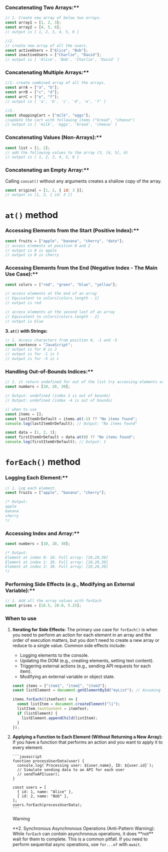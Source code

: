 ### Concatenating Two Arrays:\*\*

```js
// 1. Create new array of below two arrays.
const array1 = [1, 2, 3];
const array2 = [4, 5, 6];
// output is [ 1, 2, 3, 4, 5, 6 ]

//2.
// create new array of all the users.
const activeUsers = ["Alice", "Bob"];
const inactiveUsers = ["Charlie", "David"];
// output is [ 'Alice', 'Bob', 'Charlie', 'David' ]
```

### Concatenating Multiple Arrays:\*\*

```js
//1. create combined array of all the arrays.
const arrA = ["a", "b"];
const arrB = ["c", "d"];
const arrC = ["e", "f"];
// output is [ 'a', 'b', 'c', 'd', 'e', 'f' ]

//2.
const shoppingCart = ["milk", "eggs"];
//update the cart with following items ("bread", "cheese")
// output is [ 'milk', 'eggs', 'bread', 'cheese' ]
```

### Concatenating Values (Non-Arrays):\*\*

```javascript
const list = [1, 2];
// add the following values to the array (3, [4, 5], 6)
// output is [ 1, 2, 3, 4, 5, 6 ]
```

### Concatenating an Empty Array:\*\*

Calling `concat()` without any arguments creates a shallow copy of the array.

```javascript
const original = [1, 2, { id: 3 }];
// output is [1, 2, { id: 3 }]
```

# `at()` method

### Accessing Elements from the Start (Positive Index):\*\*

```javascript
const fruits = ["apple", "banana", "cherry", "date"];
// access elements at position 0 and 2
// output is 0 is apple
// output is 0 is cherry
```

### Accessing Elements from the End (Negative Index - The Main Use Case):\*\*

```javascript
const colors = ["red", "green", "blue", "yellow"];

// access elements at the end of an array
// Equivalent to colors[colors.length - 1]
// output is red

// access elements at the second last of an array
// Equivalent to colors[colors.length - 2]
// output is blue
```

**3. `at()` with Strings:**

```javascript
// 1. Access characters from position 0, -1 and -5
const sentence = "JavaScript";
// output is for 0 is J
// output is for -1 is t
// output is for -5 is c
```

### Handling Out-of-Bounds Indices:\*\*

```javascript
// 1. it return undefined for out of the list try accessing elements at index 3 and -4
const numbers = [10, 20, 30];

// Output: undefined (index 3 is out of bounds)
// Output: undefined (index -4 is out of bounds)

// when to use
const items = [];
const lastItemOrDefault = items.at(-1) ?? "No items found";
console.log(lastItemOrDefault); // Output: "No items found"

const data = [1, 2, 3];
const firstItemOrDefault = data.at(0) ?? "No items found";
console.log(firstItemOrDefault); // Output: 1
```

# `forEach()` method

### Logging Each Element:\*\*

```javascript
// 1. Log each element.
const fruits = ["apple", "banana", "cherry"];

/* Output:
apple
banana
cherry
*/
```

### Accessing Index and Array:\*\*

```javascript
const numbers = [10, 20, 30];

/* Output:
Element at index 0: 10. Full array: [10,20,30]
Element at index 1: 20. Full array: [10,20,30]
Element at index 2: 30. Full array: [10,20,30]
*/
```

### Performing Side Effects (e.g., Modifying an External Variable):\*\*

```javascript
// 1. Add all the array values with forEach
const prices = [10.5, 20.0, 5.25];
```

### When to use

1.  **Iterating for Side Effects:**
    The primary use case for `forEach()` is when you need to perform an action for each element in an array and the order of execution matters, but you don't need to create a new array or reduce to a single value. Common side effects include:
    - Logging elements to the console.
    - Updating the DOM (e.g., creating elements, setting text content).
    - Triggering external actions (e.g., sending API requests for each item).
    - Modifying an external variable or object state.

    <!-- end list -->

    ```javascript
    const items = ["item1", "item2", "item3"];
    const listElement = document.getElementById("myList"); // Assuming an HTML <ul> with id 'myList'

    items.forEach((itemText) => {
      const listItem = document.createElement("li");
      listItem.textContent = itemText;
      if (listElement) {
        listElement.appendChild(listItem);
      }
    });
    ```

2.  **Applying a Function to Each Element (Without Returning a New Array):**
    If you have a function that performs an action and you want to apply it to every element.

        ```javascript
        function processUserData(user) {
          console.log(`Processing user: ${user.name}, ID: ${user.id}`);
          // Simulate sending data to an API for each user
          // sendToAPI(user);
        }

        const users = [
          { id: 1, name: "Alice" },
          { id: 2, name: "Bob" },
        ];
        users.forEach(processUserData);
        ```

    > [!WARNING]
    > **2. Synchronous Asynchronous Operations (Anti-Pattern Warning):
    > While `forEach` can _contain_ asynchronous operations, it does **not\*\* wait for them to complete. This is a common pitfall. If you need to perform sequential async operations, use `for...of` with `await`.
